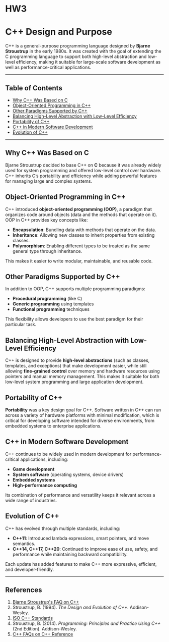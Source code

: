 # HW3
# C++ Design and Purpose

C++ is a general-purpose programming language designed by **Bjarne Stroustrup** in the early 1980s. It was created with the goal of extending the C programming language to support both high-level abstraction and low-level efficiency, making it suitable for large-scale software development as well as performance-critical applications.

---

## Table of Contents
- [Why C++ Was Based on C](#why-c-was-based-on-c)
- [Object-Oriented Programming in C++](#object-oriented-programming-in-c)
- [Other Paradigms Supported by C++](#other-paradigms-supported-by-c)
- [Balancing High-Level Abstraction with Low-Level Efficiency](#balancing-high-level-abstraction-with-low-level-efficiency)
- [Portability of C++](#portability-of-c)
- [C++ in Modern Software Development](#c-in-modern-software-development)
- [Evolution of C++](#evolution-of-c)

---

## Why C++ Was Based on C
Bjarne Stroustrup decided to base C++ on **C** because it was already widely used for system programming and offered low-level control over hardware. C++ inherits C’s portability and efficiency while adding powerful features for managing large and complex systems.

## Object-Oriented Programming in C++
C++ introduced **object-oriented programming (OOP)**, a paradigm that organizes code around objects (data and the methods that operate on it). OOP in C++ provides key concepts like:
- **Encapsulation**: Bundling data with methods that operate on the data.
- **Inheritance**: Allowing new classes to inherit properties from existing classes.
- **Polymorphism**: Enabling different types to be treated as the same general type through inheritance.

This makes it easier to write modular, maintainable, and reusable code.

## Other Paradigms Supported by C++
In addition to OOP, C++ supports multiple programming paradigms:
- **Procedural programming** (like C)
- **Generic programming** using templates
- **Functional programming** techniques

This flexibility allows developers to use the best paradigm for their particular task.

## Balancing High-Level Abstraction with Low-Level Efficiency
C++ is designed to provide **high-level abstractions** (such as classes, templates, and exceptions) that make development easier, while still allowing **fine-grained control** over memory and hardware resources using pointers and manual memory management. This makes it suitable for both low-level system programming and large application development.

## Portability of C++
**Portability** was a key design goal for C++. Software written in C++ can run across a variety of hardware platforms with minimal modification, which is critical for developing software intended for diverse environments, from embedded systems to enterprise applications.

## C++ in Modern Software Development
C++ continues to be widely used in modern development for performance-critical applications, including:
- **Game development**
- **System software** (operating systems, device drivers)
- **Embedded systems**
- **High-performance computing**

Its combination of performance and versatility keeps it relevant across a wide range of industries.

## Evolution of C++
C++ has evolved through multiple standards, including:
- **C++11**: Introduced lambda expressions, smart pointers, and move semantics.
- **C++14, C++17, C++20**: Continued to improve ease of use, safety, and performance while maintaining backward compatibility.

Each update has added features to make C++ more expressive, efficient, and developer-friendly.

---

## References
1. [Bjarne Stroustrup's FAQ on C++](https://www.stroustrup.com/bs_faq.html)
2. Stroustrup, B. (1994). *The Design and Evolution of C++*. Addison-Wesley.
3. [ISO C++ Standards](https://isocpp.org/std/the-standard)
4. Stroustrup, B. (2014). *Programming: Principles and Practice Using C++* (2nd Edition). Addison-Wesley.
5. [C++ FAQs on C++ Reference](https://en.cppreference.com/w/cpp/faq)
